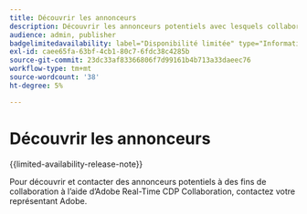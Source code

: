 ```yaml
---
title: Découvrir les annonceurs
description: Découvrir les annonceurs potentiels avec lesquels collaborer à l’aide d’Adobe Real-Time CDP Collaboration
audience: admin, publisher
badgelimitedavailability: label="Disponibilité limitée" type="Informative" url="https://helpx.adobe.com/legal/product-descriptions/real-time-customer-data-platform-collaboration.html newtab=true"
exl-id: caee65fa-63bf-4cb1-80c7-6fdc38c4285b
source-git-commit: 23dc33af83366806f7d99161b4b713a33daeec76
workflow-type: tm+mt
source-wordcount: '38'
ht-degree: 5%

---
```


# Découvrir les annonceurs

{{limited-availability-release-note}}

Pour découvrir et contacter des annonceurs potentiels à des fins de collaboration à l’aide d’Adobe Real-Time CDP Collaboration, contactez votre représentant Adobe.
